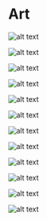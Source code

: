 # Art 

![alt text](https://github.com/ladooniani/resume-cv/blob/main/temp-arch/lado-oniani-(1).bmp)

![alt text](https://github.com/ladooniani/resume-cv/blob/main/temp-arch/lado-oniani-(1).jpg)

![alt text](https://github.com/ladooniani/resume-cv/blob/main/temp-arch/lado-oniani-(2).jpg)

![alt text](https://github.com/ladooniani/resume-cv/blob/main/temp-arch/lado-oniani-(3).jpg)

![alt text](https://github.com/ladooniani/resume-cv/blob/main/temp-arch/lado-oniani-(4).jpg)

![alt text](https://github.com/ladooniani/resume-cv/blob/main/temp-arch/lado-oniani-(5).jpg)

![alt text](https://github.com/ladooniani/resume-cv/blob/main/temp-arch/lado-oniani-(6).jpg)

![alt text](https://github.com/ladooniani/resume-cv/blob/main/img/img0.jpg)

![alt text](https://github.com/ladooniani/resume-cv/blob/main/img/img2.jpg)

![alt text](https://github.com/ladooniani/resume-cv/blob/main/img/img6.jpg)

![alt text](https://github.com/ladooniani/resume-cv/blob/main/img/img3.jpg)

![alt text](https://github.com/ladooniani/resume-cv/blob/main/img/img0.jpg)



